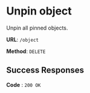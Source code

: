 # Unpin object

Unpin all pinned objects.

**URL**: `/object`

**Method**: `DELETE`

## Success Responses

**Code** : `200 OK`
